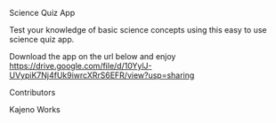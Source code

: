 Science Quiz App

Test your knowledge of basic science concepts using this easy to use science quiz app.

Download the app on the url below and enjoy
https://drive.google.com/file/d/10YylJ-UVypiK7Nj4fUk9iwrcXRrS6EFR/view?usp=sharing

Contributors

Kajeno Works
